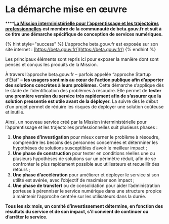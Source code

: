 # La démarche mise en œuvre

****[**La Mission interministérielle pour l’apprentissage et les trajectoires professionnelles**](https://beta.gouv.fr/startups/?incubateur=mission-apprentissage) **est membre de la communauté de beta.gouv.fr et suit à ce titre une démarche spécifique de conception de services numériques.**&#x20;

{% hint style="success" %}
L’approche beta.gouv.fr est exposée sur son site internet : [https://beta.gouv.fr/](https://beta.gouv.fr/)
{% endhint %}

Les principaux éléments sont repris ici pour exposer la manière dont sont pensés et conçus les produits de la Mission.

À travers l’approche beta.gouv.fr – parfois appelée “approche Startup d’État” – **les usagers sont mis au cœur de l’action publique afin d’apporter des solutions concrètes à leurs problèmes**. Cette démarche s’applique dès le stade de l’identification des problèmes à résoudre. Elle permet de **tester une première version du service très rapidement afin de s’assurer que la solution pressentie est utile avant de la déployer.** La suivre dès le début d’un projet permet de réduire les risques de déployer une solution coûteuse et inutile.

Ainsi, un nouveau service créé par la Mission interministérielle pour l’apprentissage et les trajectoires professionnelles suit plusieurs phases :&#x20;

1. **Une phase d’investigation** pour mieux cerner le problème à résoudre, comprendre les besoins des personnes concernées et déterminer les hypothèses de solutions susceptibles d’avoir le meilleur impact ;&#x20;
2. **Une phase de construction** pour tester en conditions réelles une ou plusieurs hypothèses de solutions sur un périmètre réduit, afin de se confronter le plus rapidement possible aux utilisateurs et recueillir des retours ;&#x20;
3. **Une phase d’accélération** pour améliorer et déployer le service si son utilité est avérée, avec l’objectif de maximiser son impact ;&#x20;
4. **Une phase de transfert** ou de consolidation pour aider l’administration porteuse à pérenniser le service numérique dans une structure propice à maintenir l’approche centrée sur les utilisateurs dans la durée.

**Tous les six mois, un comité d’investissement détermine, en fonction des résultats du service et de son impact, s’il convient de continuer ou d’arrêter le service.**
